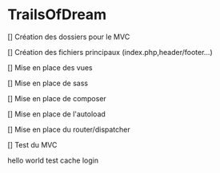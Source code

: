 # TrailsOfDream

[] Création des dossiers pour le MVC

[] Création des fichiers principaux (index.php,header/footer…)

[] Mise en place des vues 

[] Mise en place de sass

[] Mise en place de composer

[] Mise en place de l'autoload

[] Mise en place du router/dispatcher

[] Test du MVC


hello world
test cache login


